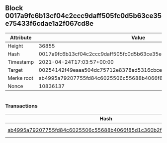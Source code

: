 ## Block 0017a9fc6b13cf04c2ccc9daff505fc0d5b63ce35e75433f6cdae1a2f067cd8e

Attribute | Value
--- | ---
Height | 36855
Hash | 0017a9fc6b13cf04c2ccc9daff505fc0d5b63ce35e75433f6cdae1a2f067cd8e
Timestamp | 2021-04-24T17:03:57+00:00
Target | 00254142f49eaaa504dc75712e8378ad5316cbcead634704b3734b6271167cc4
Merke root | ab4995a79207755fd84c6025506c55688b4066f85d1c360b2f509507ee7fa406
Nonce | 10836137

```

```

### Transactions

Hash | Amount
--- | ---
[ab4995a79207755fd84c6025506c55688b4066f85d1c360b2f509507ee7fa406](ab4995a79207755fd84c6025506c55688b4066f85d1c360b2f509507ee7fa406.md) | 10.00000000 SKEPTI 
